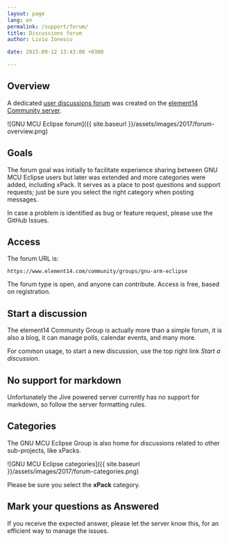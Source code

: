 ```yaml
---
layout: page
lang: en
permalink: /support/forum/
title: Discussions forum
author: Liviu Ionescu

date: 2015-09-12 13:43:00 +0300

---
```


## Overview

A dedicated [user discussions forum](https://www.element14.com/community/groups/gnu-arm-eclipse) was created on the [element14 Community server](https://www.element14.com/community/welcome).

![GNU MCU Eclipse forum]({{ site.baseurl }}/assets/images/2017/forum-overview.png)

## Goals

The forum goal was initially to facilitate experience sharing between GNU MCU Eclipse users but later was extended and more categories were added, including xPack. It serves as a place to post questions and support requests; just be sure you select the right category when posting messages.

In case a problem is identified as bug or feature request, please use the GitHub Issues.

## Access

The forum URL is:

`https://www.element14.com/community/groups/gnu-arm-eclipse`

The forum type is open, and anyone can contribute. Access is free, based on registration.

## Start a discussion

The element14 Community Group is actually more than a simple forum, it is also a blog, it can manage polls, calendar events, and many more.

For common usage, to start a new discussion, use the top right link _Start a discussion_.

## No support for markdown

Unfortunately the Jive powered server currently has no support for markdown, so follow the server formatting rules.

## Categories

The GNU MCU Eclipse Group is also home for discussions related to other sub-projects, like xPacks.

![GNU MCU Eclipse categories]({{ site.baseurl }}/assets/images/2017/forum-categories.png)

Please be sure you select the **xPack** category.

## Mark your questions as Answered

If you receive the expected answer, please let the server know this, for an efficient way to manage the issues.
